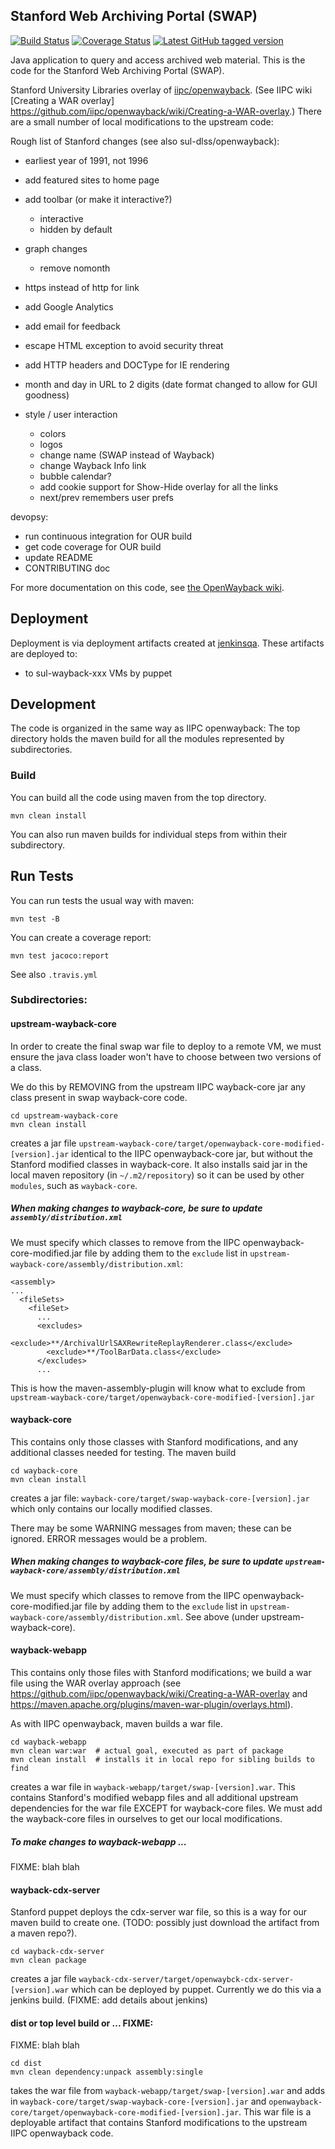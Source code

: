 ## Stanford Web Archiving Portal (SWAP)

[![Build Status](https://travis-ci.org/sul-dlss/swap.svg?branch=master)](https://travis-ci.org/sul-dlss/swap)
[![Coverage Status](https://coveralls.io/repos/github/sul-dlss/swap/badge.svg)](https://coveralls.io/github/sul-dlss/swap)
[![Latest GitHub tagged version](https://badge.fury.io/gh/sul-dlss%swap.svg)](https://badge.fury.io/gh/sul-dlss%2Fswap)

Java application to query and access archived web material. This is the code for the Stanford Web Archiving Portal (SWAP).

Stanford University Libraries overlay of [iipc/openwayback](https://github.com/iipc/openwayback).  (See IIPC wiki [Creating a WAR overlay] https://github.com/iipc/openwayback/wiki/Creating-a-WAR-overlay.)  There are a small number of local modifications to the upstream code:

Rough list of Stanford changes (see also sul-dlss/openwayback):

- earliest year of 1991, not 1996
- add featured sites to home page
- add toolbar (or make it interactive?)
  - interactive
  - hidden by default
- graph changes
  - remove nomonth
- https instead of http for link
- add Google Analytics
- add email for feedback
- escape HTML exception to avoid security threat
- add HTTP headers and DOCType for IE rendering
- month and day in URL to 2 digits (date format changed to allow for GUI goodness)

- style / user interaction
  - colors
  - logos
  - change name (SWAP instead of Wayback)
  - change Wayback Info link
  - bubble calendar?
  - add cookie support for Show-Hide overlay for all the links
  - next/prev remembers user prefs

devopsy:
- run continuous integration for OUR build
- get code coverage for OUR build
- update README
- CONTRIBUTING doc


For more documentation on this code, see [the OpenWayback wiki](https://github.com/iipc/openwayback/wiki).

## Deployment

Deployment is via deployment artifacts created at [jenkinsqa](https://jenkinsqa.stanford.edu/job/was-swap/).  These artifacts are deployed to:
- to sul-wayback-xxx VMs by puppet


## Development

The code is organized in the same way as IIPC openwayback:  The top directory holds the maven build for all the modules represented by subdirectories.  

### Build

You can build all the code using maven from the top directory.

```
mvn clean install
```

You can also run maven builds for individual steps from within their subdirectory.


## Run Tests

You can run tests the usual way with maven:

```
mvn test -B
```

You can create a coverage report:

```
mvn test jacoco:report
```

See also `.travis.yml`

### Subdirectories:

#### upstream-wayback-core

In order to create the final swap war file to deploy to a remote VM, we must ensure the java class loader won't have to choose between two versions of a class.

We do this by REMOVING from the upstream IIPC wayback-core jar any class present in swap wayback-core code.

```
cd upstream-wayback-core
mvn clean install
```

creates a jar file `upstream-wayback-core/target/openwayback-core-modified-[version].jar` identical to the IIPC openwayback-core jar, but without the Stanford modified classes in wayback-core.  It also installs said jar in the local maven repository (in `~/.m2/repository`) so it can be used by other `modules`, such as `wayback-core`.

##### When making changes to wayback-core, be sure to update `assembly/distribution.xml`

We must specify which classes to remove from the IIPC openwayback-core-modified.jar file by adding them to the `exclude` list in `upstream-wayback-core/assembly/distribution.xml`:

```
<assembly>
...
  <fileSets>
    <fileSet>
      ...
      <excludes>
        <exclude>**/ArchivalUrlSAXRewriteReplayRenderer.class</exclude>
        <exclude>**/ToolBarData.class</exclude>
      </excludes>
      ...
```

This is how the maven-assembly-plugin will know what to exclude from `upstream-wayback-core/target/openwayback-core-modified-[version].jar`


#### wayback-core

This contains only those classes with Stanford modifications, and any additional classes needed for testing.  The maven build

```
cd wayback-core
mvn clean install
```

creates a jar file: `wayback-core/target/swap-wayback-core-[version].jar` which only contains
our locally modified classes.

There may be some WARNING messages from maven;  these can be ignored.  ERROR messages would be a problem.

##### When making changes to wayback-core files, be sure to update `upstream-wayback-core/assembly/distribution.xml`

We must specify which classes to remove from the IIPC openwayback-core-modified.jar file by adding them to the `exclude` list in `upstream-wayback-core/assembly/distribution.xml`.  See above (under upstream-wayback-core).


#### wayback-webapp

This contains only those files with Stanford modifications;  we build a war file using the WAR overlay approach (see https://github.com/iipc/openwayback/wiki/Creating-a-WAR-overlay and https://maven.apache.org/plugins/maven-war-plugin/overlays.html).

As with IIPC openwayback, maven builds a war file.

```
cd wayback-webapp
mvn clean war:war  # actual goal, executed as part of package
mvn clean install  # installs it in local repo for sibling builds to find
```

creates a war file in `wayback-webapp/target/swap-[version].war`.  This contains Stanford's modified webapp files and all additional upstream dependencies for the war file EXCEPT for wayback-core files.  We must add the wayback-core files in ourselves to get our local modifications.

##### To make changes to wayback-webapp ...

FIXME:  blah blah



#### wayback-cdx-server

Stanford puppet deploys the cdx-server war file, so this is a way for our maven build to create one.  (TODO: possibly just download the artifact from a maven repo?).  

```
cd wayback-cdx-server
mvn clean package
```

creates a jar file `wayback-cdx-server/target/openwaybck-cdx-server-[version].war` which can be deployed by puppet.  Currently we do this via a jenkins build.  (FIXME:  add details about jenkins)


####  dist or top level build or ... FIXME:

FIXME:  blah blah

```
cd dist
mvn clean dependency:unpack assembly:single
```

takes the war file from `wayback-webapp/target/swap-[version].war` and adds in `wayback-core/target/swap-wayback-core-[version].jar` and `openwayback-core/target/openwayback-core-modified-[version].jar`.  This war file is a deployable artifact that contains Stanford modifications to the upstream IIPC openwayback code.
